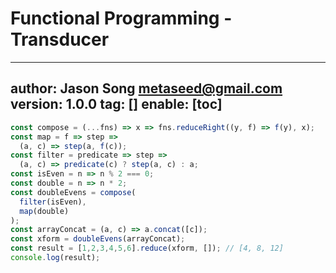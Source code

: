# Functional Programming - Transducer
---
author: Jason Song <metaseed@gmail.com>
version: 1.0.0
tag: []
enable: [toc]
---
```js
const compose = (...fns) => x => fns.reduceRight((y, f) => f(y), x);
const map = f => step =>
  (a, c) => step(a, f(c));
const filter = predicate => step =>
  (a, c) => predicate(c) ? step(a, c) : a;
const isEven = n => n % 2 === 0;
const double = n => n * 2;
const doubleEvens = compose(
  filter(isEven),
  map(double)
);
const arrayConcat = (a, c) => a.concat([c]);
const xform = doubleEvens(arrayConcat);
const result = [1,2,3,4,5,6].reduce(xform, []); // [4, 8, 12]
console.log(result);
```

